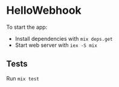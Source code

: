 # HelloWebhook

To start the app:

  * Install dependencies with `mix deps.get`
  * Start web server with `iex -S mix`

## Tests

Run `mix test`
